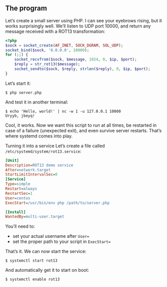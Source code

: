 
<!-- Inspired from https://medium.com/@benmorel/creating-a-linux-service-with-systemd-611b5c8b91d6 -->

## The program

Let’s create a small server using PHP. I can see your eyebrows rising, but it works surprisingly well. We’ll listen to UDP port 10000, and return any message received with a ROT13 transformation:

```php
<?php
$sock = socket_create(AF_INET, SOCK_DGRAM, SOL_UDP);
socket_bind($sock, '0.0.0.0', 10000);
for (;;) {
    socket_recvfrom($sock, $message, 1024, 0, $ip, $port);
    $reply = str_rot13($message);
    socket_sendto($sock, $reply, strlen($reply), 0, $ip, $port);
}
```

Let’s start it:

```
$ php server.php
```

And test it in another terminal:

```
$ echo 'Hello, world!' | nc -w 1 -u 127.0.0.1 10000
Uryyb, jbeyq!
```

Cool, it works. Now we want this script to run at all times, be restarted in case of a failure (unexpected exit), and even survive server restarts. That’s where systemd comes into play.

Turning it into a service
Let’s create a file called `/etc/systemd/system/rot13.service`:

```ini
[Unit]
Description=ROT13 demo service
After=network.target
StartLimitIntervalSec=0
[Service]
Type=simple
Restart=always
RestartSec=1
User=centos
ExecStart=/usr/bin/env php /path/to/server.php

[Install]
WantedBy=multi-user.target
```

You’ll need to:

* set your actual username after `User=`
* set the proper path to your script in `ExecStart=`

That’s it. We can now start the service:

```
$ systemctl start rot13
```

And automatically get it to start on boot:

```
$ systemctl enable rot13
```